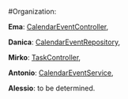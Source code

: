 #Organization:

**Ema**: [CalendarEventController](src/main/java/it/unibz/taskcalendarservice/CalendarEventController.java),

**Danica**: [CalendarEventRepository](src/main/java/it/unibz/taskcalendarservice/CalendarEventRepository.java),

**Mirko**: [TaskController](src/main/java/it/unibz/taskcalendarservice/TaskController.java),

**Antonio**: [CalendarEventService](src/main/java/it/unibz/taskcalendarservice/CalendarEventService.java),

**Alessio**: to be determined.
